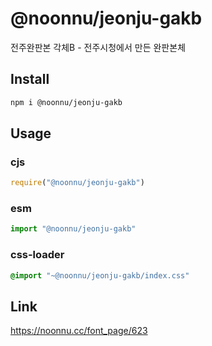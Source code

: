 # @noonnu/jeonju-gakb
전주완판본 각체B - 전주시청에서 만든 완판본체

## Install
```sh
npm i @noonnu/jeonju-gakb
```
## Usage
### cjs
```js
require("@noonnu/jeonju-gakb")
```
### esm
```js
import "@noonnu/jeonju-gakb"
```
### css-loader
```css
@import "~@noonnu/jeonju-gakb/index.css"
```

## Link
https://noonnu.cc/font_page/623